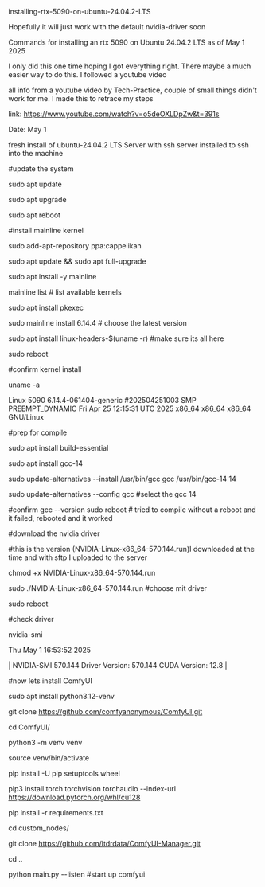 installing-rtx-5090-on-ubuntu-24.04.2-LTS

Hopefully it will just work with the default nvidia-driver soon

Commands for installing an rtx 5090 on Ubuntu 24.04.2 LTS as of May 1 2025

I only did this one time hoping I got everything right. There maybe a much easier way to do this. I followed a youtube video 


all info from a youtube video by Tech-Practice, couple of small things didn't work for me. I made this to retrace my steps

link: https://www.youtube.com/watch?v=o5deOXLDpZw&t=391s

Date: May 1

fresh install of ubuntu-24.04.2 LTS Server with ssh server installed to ssh into the machine

#update the system

sudo apt update

sudo apt upgrade

sudo apt reboot

#install mainline kernel

sudo add-apt-repository ppa:cappelikan

sudo apt update && sudo apt full-upgrade

sudo apt install -y mainline

mainline list  # list available kernels 

sudo apt install pkexec

sudo mainline install 6.14.4 # choose the latest version

sudo apt install linux-headers-$(uname -r) #make sure its all here

sudo reboot 

#confirm kernel install 

uname -a

Linux 5090 6.14.4-061404-generic #202504251003 SMP PREEMPT_DYNAMIC Fri Apr 25 12:15:31 UTC 2025 x86_64 x86_64 x86_64 GNU/Linux


#prep for compile

sudo apt install build-essential

sudo apt install gcc-14

sudo update-alternatives --install /usr/bin/gcc gcc /usr/bin/gcc-14 14

sudo update-alternatives --config gcc #select the gcc 14

#confirm
gcc --version
sudo reboot # tried to compile without a reboot and it failed, rebooted and it worked 

#download the nvidia driver

#this is the version  (NVIDIA-Linux-x86_64-570.144.run)I downloaded at the time and with sftp I uploaded to the server

chmod +x NVIDIA-Linux-x86_64-570.144.run 

sudo ./NVIDIA-Linux-x86_64-570.144.run #choose mit driver

sudo reboot

#check driver

nvidia-smi


Thu May  1 16:53:52 2025       

| NVIDIA-SMI 570.144                Driver Version: 570.144        CUDA Version: 12.8     |


#now lets install ComfyUI

sudo apt install python3.12-venv

git clone https://github.com/comfyanonymous/ComfyUI.git

cd ComfyUI/

python3 -m venv venv

source venv/bin/activate

pip install -U pip setuptools wheel

pip3 install torch torchvision torchaudio --index-url https://download.pytorch.org/whl/cu128

pip install -r requirements.txt

cd custom_nodes/

git clone https://github.com/ltdrdata/ComfyUI-Manager.git

cd ..

python main.py --listen #start up comfyui


